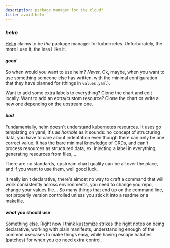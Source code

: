 ```yaml
---
description: package manager for the cloud?
title: avoid helm
---
```


### _helm_

[Helm](https://helm.sh/) claims to be _the_ package manager for kubernetes.
Unfortunately, the more I use it, the less I like it.

#### _good_

So when would you want to use helm?
_Never_.
Ok, maybe, when you want to use something someone else has written,
with the minimal configuration that they have planned for
(things in `values.yaml`).

Want to add some extra labels to everything?
Clone the chart and edit locally.
Want to add an extra/custom resource?
Clone the chart or write a new one depending on the upstream one.

#### _bad_

Fundamentally, helm doesn't understand kubernetes resources.
It uses go templating on yaml, it's as _horrible_ as it sounds:
no concept of structuring data, you have to care about indentation
even though there can only be one correct value.
It has the bare minimal knowledge of CRDs,
and can't process resources as structured data,
ex: injecting a label in everything,
generating resources from files, ...

There are no standards,
upstream chart quality can be all over the place,
and if you want to use them,
well good luck.

It really isn't declarative,
there's almost no way to craft a command
that will work consistently across environments,
you need to change you repo, change your values file...
So many things that end up on the command line,
not properly version controlled
unless you stick it into a readme or a makefile.

#### _what_ you should use

Something else.
Right now I think [kustomize](https://github.com/kubernetes-sigs/kustomize)
strikes the right notes on being declarative,
working with plain manifests,
understanding enough of the common usecases to make things easy,
while having escape hatches (patches) for when you do need extra control.
